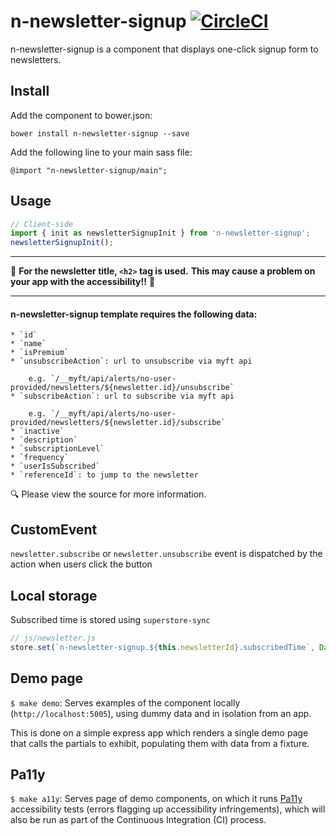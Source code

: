 # n-newsletter-signup [![CircleCI](https://circleci.com/gh/Financial-Times/n-newsletter-signup.svg?style=svg)](https://circleci.com/gh/Financial-Times/n-newsletter-signup)

n-newsletter-signup is a component that displays one-click signup form to newsletters.

## Install

Add the component to bower.json:

`bower install n-newsletter-signup --save`

Add the following line to your main sass file:

`@import "n-newsletter-signup/main";`


## Usage


```javascript
// Client-side
import { init as newsletterSignupInit } from 'n-newsletter-signup';
newsletterSignupInit();
```
---
:rotating_light:
**For the newsletter title, `<h2>` tag is used.**
**This may cause a problem on your app with the accessibility!!** :rotating_light:

---

#### n-newsletter-signup template requires the following data:
	* `id`
	* `name`
	* `isPremium`
	* `unsubscribeAction`: url to unsubscribe via myft api

		e.g. `/__myft/api/alerts/no-user-provided/newsletters/${newsletter.id}/unsubscribe`
	* `subscribeAction`: url to subscribe via myft api

		e.g. `/__myft/api/alerts/no-user-provided/newsletters/${newsletter.id}/subscribe`
	* `inactive`
	* `description`
	* `subscriptionLevel`
	* `frequency`
	* `userIsSubscribed`
	* `referenceId`: to jump to the newsletter

:mag: Please view the source for more information.

## CustomEvent
`newsletter.subscribe` or `newsletter.unsubscribe` event is dispatched by the action when users click the button

## Local storage
Subscribed time is stored using `superstore-sync`
```js
// js/newsletter.js
store.set(`n-newsletter-signup.${this.newsletterId}.subscribedTime`, Date.now());
```

## Demo page
`$ make demo`: Serves examples of the component locally (`http://localhost:5005`), using dummy data and in isolation from an app.

This is done on a simple express app which renders a single demo page that calls the partials to exhibit, populating them with data from a fixture.

## Pa11y
`$ make a11y`: Serves page of demo components, on which it runs [Pa11y](http://pa11y.org/) accessibility tests (errors flagging up accessibility infringements), which will also be run as part of the Continuous Integration (CI) process.

